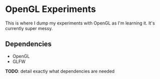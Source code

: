 # OpenGL Experiments
This is where I dump my experiments with OpenGL as I'm learning it. It's currently super messy.

## Dependencies
- OpenGL
- GLFW

**TODO**: detail exactly what dependencies are needed